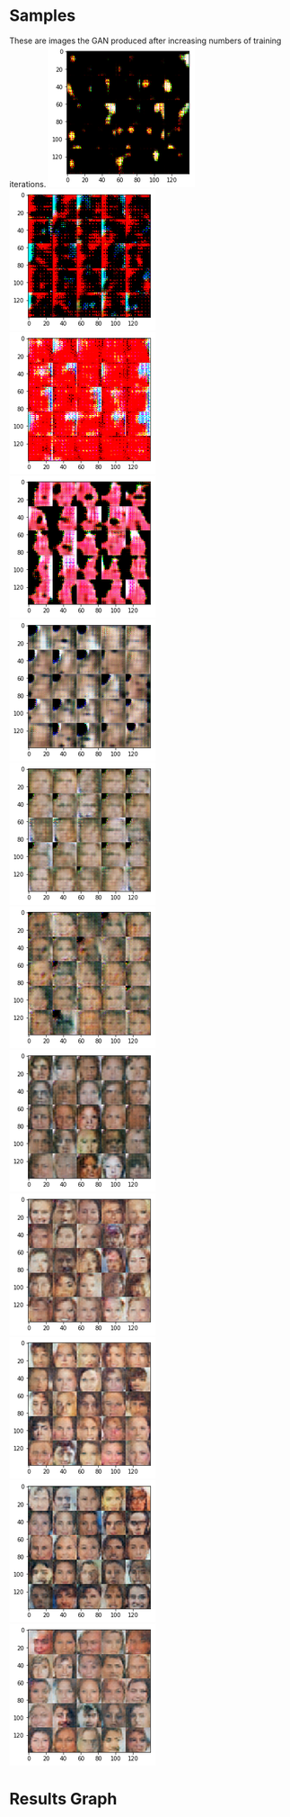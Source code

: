 # Samples
These are images the GAN produced after increasing numbers of training iterations. 
![](https://github.com/David0leo/Udacity-NanoDegrees/blob/master/dlnd/project-5-face-generation-gan/celeba_samples/celeba1.png?raw=true)  ![](https://github.com/David0leo/Udacity-NanoDegrees/blob/master/dlnd/project-5-face-generation-gan/celeba_samples/celeba2.png?raw=true)  ![](https://github.com/David0leo/Udacity-NanoDegrees/blob/master/dlnd/project-5-face-generation-gan/celeba_samples/celeba3.png?raw=true)  ![](https://github.com/David0leo/Udacity-NanoDegrees/blob/master/dlnd/project-5-face-generation-gan/celeba_samples/celeba4.png?raw=true)  ![](https://github.com/David0leo/Udacity-NanoDegrees/blob/master/dlnd/project-5-face-generation-gan/celeba_samples/celeba5.png?raw=true)  ![](https://github.com/David0leo/Udacity-NanoDegrees/blob/master/dlnd/project-5-face-generation-gan/celeba_samples/celeba6.png?raw=true)  ![](https://github.com/David0leo/Udacity-NanoDegrees/blob/master/dlnd/project-5-face-generation-gan/celeba_samples/celeba7.png?raw=true)  ![](https://github.com/David0leo/Udacity-NanoDegrees/blob/master/dlnd/project-5-face-generation-gan/celeba_samples/celeba8.png?raw=true)  ![](https://github.com/David0leo/Udacity-NanoDegrees/blob/master/dlnd/project-5-face-generation-gan/celeba_samples/celeba9.png?raw=true)  ![](https://github.com/David0leo/Udacity-NanoDegrees/blob/master/dlnd/project-5-face-generation-gan/celeba_samples/celeba10.png?raw=true)  ![](https://github.com/David0leo/Udacity-NanoDegrees/blob/master/dlnd/project-5-face-generation-gan/celeba_samples/celeba11.png?raw=true)  ![](https://github.com/David0leo/Udacity-NanoDegrees/blob/master/dlnd/project-5-face-generation-gan/celeba_samples/celeba12.png?raw=true)

# Results Graph

